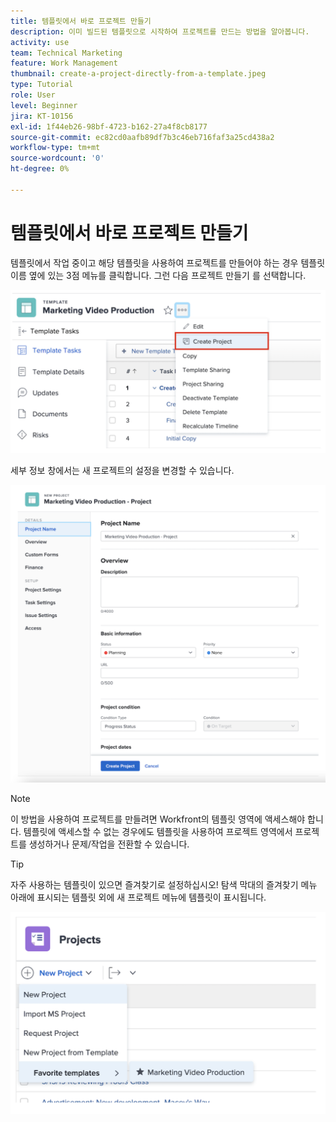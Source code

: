 ```yaml
---
title: 템플릿에서 바로 프로젝트 만들기
description: 이미 빌드된 템플릿으로 시작하여 프로젝트를 만드는 방법을 알아봅니다.
activity: use
team: Technical Marketing
feature: Work Management
thumbnail: create-a-project-directly-from-a-template.jpeg
type: Tutorial
role: User
level: Beginner
jira: KT-10156
exl-id: 1f44eb26-98bf-4723-b162-27a4f8cb8177
source-git-commit: ec82cd0aafb89df7b3c46eb716faf3a25cd438a2
workflow-type: tm+mt
source-wordcount: '0'
ht-degree: 0%

---
```


# 템플릿에서 바로 프로젝트 만들기

템플릿에서 작업 중이고 해당 템플릿을 사용하여 프로젝트를 만들어야 하는 경우 템플릿 이름 옆에 있는 3점 메뉴를 클릭합니다. 그런 다음 프로젝트 만들기 를 선택합니다.

![메뉴의 프로젝트 만들기 옵션](assets/direct-template-01.png)

세부 정보 창에서는 새 프로젝트의 설정을 변경할 수 있습니다.

![프로젝트 생성 페이지](assets/direct-template-02.png)

>[!NOTE]
>
>이 방법을 사용하여 프로젝트를 만들려면 Workfront의 템플릿 영역에 액세스해야 합니다. 템플릿에 액세스할 수 없는 경우에도 템플릿을 사용하여 프로젝트 영역에서 프로젝트를 생성하거나 문제/작업을 전환할 수 있습니다.

>[!TIP]
>
>자주 사용하는 템플릿이 있으면 즐겨찾기로 설정하십시오! 탐색 막대의 즐겨찾기 메뉴 아래에 표시되는 템플릿 외에 새 프로젝트 메뉴에 템플릿이 표시됩니다.


![새 프로젝트 즐겨찾기 템플릿](assets/direct-template-03.png)
